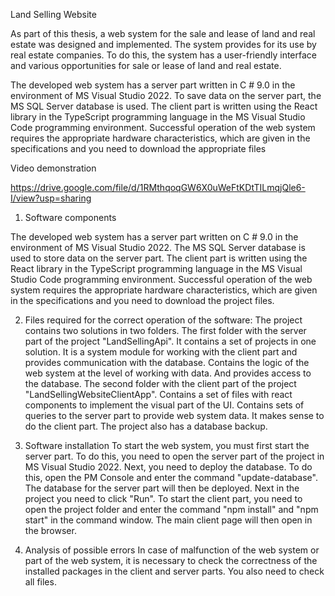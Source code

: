 Land Selling Website

As part of this thesis, a web system for the sale and lease of land and real estate was designed and implemented. The system provides for its use by real estate companies. To do this, the system has a user-friendly interface and various opportunities for sale or lease of land and real estate.

The developed web system has a server part written in C # 9.0 in the environment of MS Visual Studio 2022. To save data on the server part, the MS SQL Server database is used.
The client part is written using the React library in the TypeScript programming language in the MS Visual Studio Code programming environment.
Successful operation of the web system requires the appropriate hardware characteristics, which are given in the specifications and you need to download the appropriate files

Video demonstration

https://drive.google.com/file/d/1RMthqoqGW6X0uWeFtKDtTILmqjQle6-I/view?usp=sharing

1. Software components

The developed web system has a server part written on C # 9.0 in the environment of MS Visual Studio 2022.
 The MS SQL Server database is used to store data on the server part.
The client part is written using the React library in the TypeScript programming language in the MS Visual Studio Code programming environment.
Successful operation of the web system requires the appropriate hardware characteristics, which are given in the specifications and you need to download the project files.

2. Files required for the correct operation of the software:
The project contains two solutions in two folders.
The first folder with the server part of the project "LandSellingApi".
It contains a set of projects in one solution. It is a system module for working with the client part and provides communication with the database.
Contains the logic of the web system at the level of working with data. And provides access to the database.
The second folder with the client part of the project "LandSellingWebsiteClientApp".
Contains a set of files with react components to implement the visual part of the UI. Contains sets of queries to the server part to provide web system data.
It makes sense to do the client part.
The project also has a database backup.

3. Software installation
  To start the web system, you must first start the server part. To do this, you need to open the server part of the project in MS Visual Studio 2022.
Next, you need to deploy the database. To do this, open the PM Console and enter the command "update-database". The database for the server part will then be deployed.
Next in the project you need to click "Run".
To start the client part, you need to open the project folder and enter the command "npm install" and "npm start" in the command window.
The main client page will then open in the browser.

4. Analysis of possible errors
In case of malfunction of the web system or part of the web system, it is necessary to check the correctness of the installed packages in the client and server parts.
You also need to check all files.
